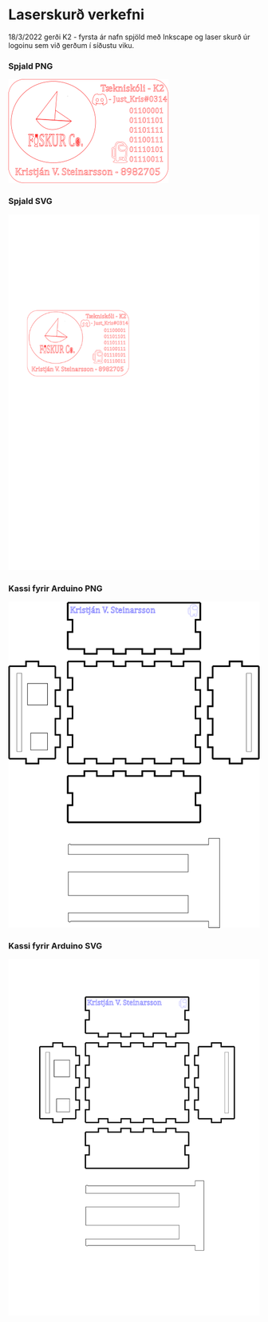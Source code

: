 # Laserskurð verkefni

18/3/2022 gerði K2 - fyrsta ár nafn spjöld með Inkscape og laser skurð úr logoinu sem við gerðum í síðustu viku.

### Spjald PNG
![laser](Laser.png)

### Spjald SVG
![laser](Laser.svg)

### Kassi fyrir Arduino PNG
![drawing](drawing.png)

### Kassi fyrir Arduino SVG
![drawing](drawing.svg)
